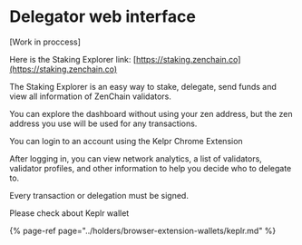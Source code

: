 # Delegator web interface

\[Work in proccess\] 

Here is the Staking Explorer link:  [https://staking.zenchain.co](https://staking.zenchain.co)

The Staking Explorer is an easy way to stake, delegate, send funds and view all information of ZenChain validators.

You can explore the dashboard without using your zen address, but the zen address you use will be used for any transactions. 

You can login to an account using the Kelpr Chrome Extension

After logging in, you can view network analytics, a list of validators, validator profiles, and other information to help you decide who to delegate to.

Every transaction or delegation must be signed. 

Please check about Keplr wallet

{% page-ref page="../holders/browser-extension-wallets/keplr.md" %}



